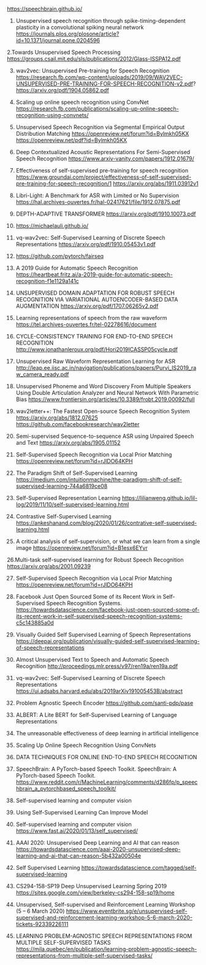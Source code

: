 https://speechbrain.github.io/ 

1. Unsupervised speech recognition through spike-timing-dependent plasticity in a convolutional spiking neural network
https://journals.plos.org/plosone/article?id=10.1371/journal.pone.0204596

2.Towards Unsupervised Speech Processing 
https://groups.csail.mit.edu/sls/publications/2012/Glass-ISSPA12.pdf

3. wav2vec: Unsupervised Pre-training for Speech Recognition
https://research.fb.com/wp-content/uploads/2019/09/WAV2VEC-UNSUPERVISED-PRE-TRAINING-FOR-SPEECH-RECOGNITION-v2.pdf?
https://arxiv.org/pdf/1904.05862.pdf

4. Scaling up online speech recognition using ConvNet
https://research.fb.com/publications/scaling-up-online-speech-recognition-using-convnets/

5. Unsupervised Speech Recognition via Segmental Empirical Output Distribution Matching
https://openreview.net/forum?id=Bylmkh05KX
https://openreview.net/pdf?id=Bylmkh05KX

6. Deep Contextualized Acoustic Representations For Semi-Supervised Speech Recognition
https://www.arxiv-vanity.com/papers/1912.01679/

7. Effectiveness of self-supervised pre-training for speech recognition
https://www.groundai.com/project/effectiveness-of-self-supervised-pre-training-for-speech-recognition/1
https://arxiv.org/abs/1911.03912v1

8. Libri-Light: A Benchmark for ASR with Limited or No Supervision
https://hal.archives-ouvertes.fr/hal-02417621/file/1912.07875.pdf

9. DEPTH-ADAPTIVE TRANSFORMER
https://arxiv.org/pdf/1910.10073.pdf

10. https://michaelauli.github.io/

11. vq-wav2vec: Self-Supervised Learning of Discrete Speech Representations
https://arxiv.org/pdf/1910.05453v1.pdf

12. https://github.com/pytorch/fairseq

13. A 2019 Guide for Automatic Speech Recognition
https://heartbeat.fritz.ai/a-2019-guide-for-automatic-speech-recognition-f1e1129a141c

14. UNSUPERVISED DOMAIN ADAPTATION FOR ROBUST SPEECH RECOGNITION VIA VARIATIONAL AUTOENCODER-BASED DATA AUGMENTATION
https://arxiv.org/pdf/1707.06265v2.pdf

15. Learning representations of speech from the raw waveform
https://tel.archives-ouvertes.fr/tel-02278616/document

16. CYCLE-CONSISTENCY TRAINING FOR END-TO-END SPEECH RECOGNITION
http://www.jonathanleroux.org/pdf/Hori2019ICASSP05cycle.pdf 

17. Unsupervised Raw Waveform Representation Learning for ASR
http://leap.ee.iisc.ac.in/navigation/publications/papers/Purvi_IS2019_raw_camera_ready.pdf  

18. Unsupervised Phoneme and Word Discovery From Multiple Speakers Using Double Articulation Analyzer and Neural Network With Parametric Bias
https://www.frontiersin.org/articles/10.3389/frobt.2019.00092/full  

19. wav2letter++: The Fastest Open-source Speech Recognition System
https://arxiv.org/abs/1812.07625  
https://github.com/facebookresearch/wav2letter  

20. Semi-supervised Sequence-to-sequence ASR using Unpaired Speech and Text
https://arxiv.org/abs/1905.01152

21. Self-Supervised Speech Recognition via Local Prior Matching
https://openreview.net/forum?id=rJlDO64KPH

22. The Paradigm Shift of Self-Supervised Learning
https://medium.com/intuitionmachine/the-paradigm-shift-of-self-supervised-learning-744a6819ce08  

23. Self-Supervised Representation Learning
https://lilianweng.github.io/lil-log/2019/11/10/self-supervised-learning.html  

24. Contrastive Self-Supervised Learning
https://ankeshanand.com/blog/2020/01/26/contrative-self-supervised-learning.html  

25. A critical analysis of self-supervision, or what we can learn from a single image 
https://openreview.net/forum?id=B1esx6EYvr   

26.Multi-task self-supervised learning for Robust Speech Recognition 
https://arxiv.org/abs/2001.09239  

27. Self-Supervised Speech Recognition via Local Prior Matching 
https://openreview.net/forum?id=rJlDO64KPH  

28. Facebook Just Open Sourced Some of its Recent Work in Self-Supervised Speech Recognition Systems. 
https://towardsdatascience.com/facebook-just-open-sourced-some-of-its-recent-work-in-self-supervised-speech-recognition-systems-c5c143885a0d

29. Visually Guided Self Supervised Learning of Speech Representations
https://deepai.org/publication/visually-guided-self-supervised-learning-of-speech-representations

30. Almost Unsupervised Text to Speech and Automatic Speech Recognition
http://proceedings.mlr.press/v97/ren19a/ren19a.pdf  

31. vq-wav2vec: Self-Supervised Learning of Discrete Speech Representations
https://ui.adsabs.harvard.edu/abs/2019arXiv191005453B/abstract 

32. Problem Agnostic Speech Encoder
https://github.com/santi-pdp/pase  

33. ALBERT: A Lite BERT for Self-Supervised Learning of Language Representations


34. The unreasonable effectiveness of deep learning in artificial intelligence


35. Scaling Up Online Speech Recognition Using ConvNets


36. DATA TECHNIQUES FOR ONLINE END-TO-END SPEECH RECOGNITION


37. SpeechBrain: A PyTorch-based Speech Toolkit.
SpeechBrain: A PyTorch-based Speech Toolkit.
https://www.reddit.com/r/MachineLearning/comments/d286fp/p_speechbrain_a_pytorchbased_speech_toolkit/

38. Self-supervised learning and computer vision

39. Using Self-Supervised Learning Can Improve Model

40. Self-supervised learning and computer vision
https://www.fast.ai/2020/01/13/self_supervised/  

41. AAAI 2020: Unsupervised Deep Learning and AI that can reason
https://towardsdatascience.com/aaai-2020-unsupervised-deep-learning-and-ai-that-can-reason-5b432a00504e  

42. Self Supervised Learning
https://towardsdatascience.com/tagged/self-supervised-learning  

43. CS294-158-SP19 Deep Unsupervised Learning Spring 2019
https://sites.google.com/view/berkeley-cs294-158-sp19/home  

44. Unsupervised, Self-supervised and Reinforcement Learning Workshop (5 – 6 March 2020)
https://www.eventbrite.sg/e/unsupervised-self-supervised-and-reinforcement-learning-workshop-5-6-march-2020-tickets-92339226111  

45. LEARNING PROBLEM-AGNOSTIC SPEECH REPRESENTATIONS FROM MULTIPLE SELF-SUPERVISED TASKS
https://mila.quebec/en/publication/learning-problem-agnostic-speech-representations-from-multiple-self-supervised-tasks/ 











